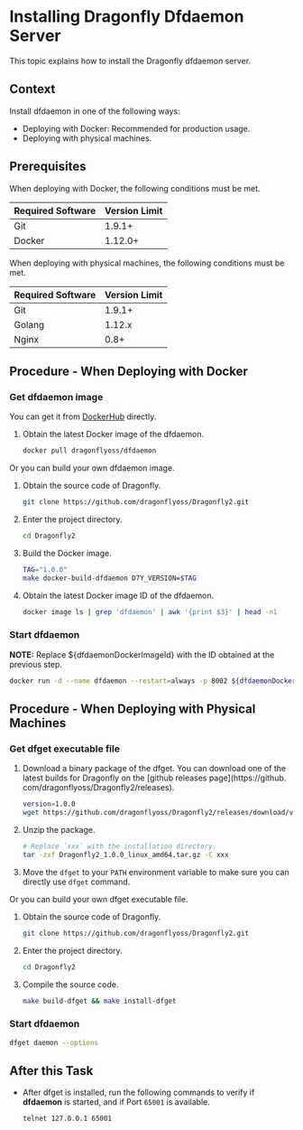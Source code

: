 # Installing Dragonfly Dfdaemon Server

This topic explains how to install the Dragonfly dfdaemon server.

## Context

Install dfdaemon in one of the following ways:

- Deploying with Docker: Recommended for production usage.
- Deploying with physical machines.

## Prerequisites

When deploying with Docker, the following conditions must be met.

Required Software | Version Limit
---|---
Git|1.9.1+
Docker|1.12.0+

When deploying with physical machines, the following conditions must be met.

Required Software | Version Limit
---|---
Git|1.9.1+
Golang|1.12.x
Nginx|0.8+

## Procedure - When Deploying with Docker

### Get dfdaemon image

You can get it from [DockerHub](https://hub.docker.com/) directly.

1. Obtain the latest Docker image of the dfdaemon.

    ```sh
    docker pull dragonflyoss/dfdaemon
    ```

Or you can build your own dfdaemon image.

1. Obtain the source code of Dragonfly.

    ```sh
    git clone https://github.com/dragonflyoss/Dragonfly2.git
    ```

2. Enter the project directory.

    ```sh
    cd Dragonfly2
    ```

3. Build the Docker image.

    ```sh
    TAG="1.0.0"
    make docker-build-dfdaemon D7Y_VERSION=$TAG
    ```

4. Obtain the latest Docker image ID of the dfdaemon.

    ```sh
    docker image ls | grep 'dfdaemon' | awk '{print $3}' | head -n1
    ```

### Start dfdaemon

**NOTE:** Replace ${dfdaemonDockerImageId} with the ID obtained at the previous step.

```sh
docker run -d --name dfdaemon --restart=always -p 8002 ${dfdaemonDockerImageId} daemon
```

## Procedure - When Deploying with Physical Machines

### Get dfget executable file

1. Download a binary package of the dfget. You can download one of the latest builds for Dragonfly on the [github releases page](https://github.
   com/dragonflyoss/Dragonfly2/releases).

    ```sh
    version=1.0.0
    wget https://github.com/dragonflyoss/Dragonfly2/releases/download/v$version/Dragonfly2_$version_linux_amd64.tar.gz
    ```

2. Unzip the package.

    ```bash
    # Replace `xxx` with the installation directory.
    tar -zxf Dragonfly2_1.0.0_linux_amd64.tar.gz -C xxx
    ```

3. Move the `dfget` to your `PATH` environment variable to make sure you can directly use `dfget` command.

Or you can build your own dfget executable file.

1. Obtain the source code of Dragonfly.

    ```sh
    git clone https://github.com/dragonflyoss/Dragonfly2.git
    ```

2. Enter the project directory.

    ```sh
    cd Dragonfly2
    ```

3. Compile the source code.

    ```sh
    make build-dfget && make install-dfget
    ```

### Start dfdaemon

```sh
dfget daemon --options
```
## After this Task

- After dfget is installed, run the following commands to verify if **dfdaemon** is started, and if Port `65001` is available.

    ```sh
    telnet 127.0.0.1 65001
    ```
